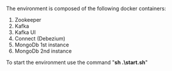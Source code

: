 The environment is composed of the following docker containers:
1. Zookeeper
2. Kafka
3. Kafka UI
4. Connect (Debezium)
5. MongoDb 1st instance
6. MongoDb 2nd instance


To start the environment use the command "**sh .\start.sh**"  